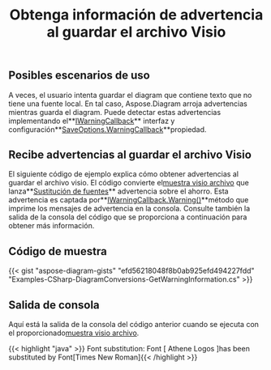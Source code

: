 ﻿---
title: Obtenga información de advertencia al guardar el archivo Visio
type: docs
weight: 110
url: /es/net/get-warning-information-while-saving-visio-file/
---
## **Posibles escenarios de uso**

 A veces, el usuario intenta guardar el diagram que contiene texto que no tiene una fuente local. En tal caso, Aspose.Diagram arroja advertencias mientras guarda el diagram. Puede detectar estas advertencias implementando el**[IWarningCallback](https://reference.aspose.com/diagram/net/aspose.diagram/iwarningcallback)** interfaz y configuración**[SaveOptions.WarningCallback](https://reference.aspose.com/diagram/net/aspose.diagram.saving/saveoptions/properties/warningcallback)**propiedad.

## **Recibe advertencias al guardar el archivo Visio**

 El siguiente código de ejemplo explica cómo obtener advertencias al guardar el archivo visio. El código convierte el[muestra visio archivo](sampleFontSubstitution.vsdx) que lanza**[Sustitución de fuentes](https://reference.aspose.com/diagram/net/aspose.diagram/warningtype)** advertencia sobre el ahorro. Esta advertencia es captada por**[IWarningCallback.Warning()](https://reference.aspose.com/diagram/net/aspose.diagram/iwarningcallback/methods/warning)**método que imprime los mensajes de advertencia en la consola. Consulte también la salida de la consola del código que se proporciona a continuación para obtener más información.

## **Código de muestra**

{{< gist "aspose-diagram-gists" "efd56218048f8b0ab925efd494227fdd" "Examples-CSharp-DiagramConversions-GetWarningInformation.cs" >}}

## **Salida de consola**

Aquí está la salida de la consola del código anterior cuando se ejecuta con el proporcionado[muestra visio archivo](sampleFontSubstitution.vsdx).

{{< highlight "java" >}}
Font substitution: Font [ Athene Logos ]has been substituted by Font[Times New Roman]{{< /highlight >}}
